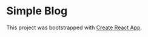 # Simple Blog
This project was bootstrapped with [Create React App](https://github.com/facebookincubator/create-react-app).

